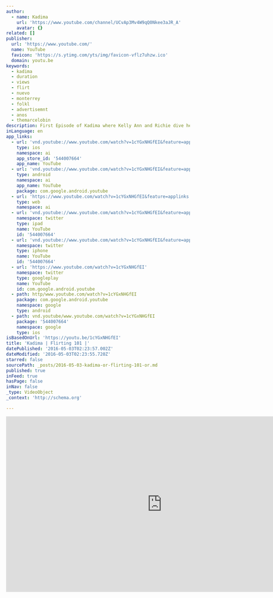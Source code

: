 ```yaml
---
author:
  - name: Kadima
    url: 'https://www.youtube.com/channel/UCvAp3Mv4W9qQ0Nkee3aJR_A'
    avatar: {}
related: []
publisher:
  url: 'https://www.youtube.com/'
  name: YouTube
  favicon: 'https://s.ytimg.com/yts/img/favicon-vflz7uhzw.ico'
  domain: youtu.be
keywords:
  - kadima
  - duration
  - views
  - flirt
  - nuevo
  - monterrey
  - folkl
  - advertisemnt
  - anos
  - themarcelobin
description: First Episode of Kadima where Kelly Ann and Richie dive head first into the pool of dating and the mysteries of flirting.
inLanguage: en
app_links:
  - url: 'vnd.youtube://www.youtube.com/watch?v=1cYGxNHGfEI&feature=applinks'
    type: ios
    namespace: ai
    app_store_id: '544007664'
    app_name: YouTube
  - url: 'vnd.youtube://www.youtube.com/watch?v=1cYGxNHGfEI&feature=applinks'
    type: android
    namespace: ai
    app_name: YouTube
    package: com.google.android.youtube
  - url: 'https://www.youtube.com/watch?v=1cYGxNHGfEI&feature=applinks'
    type: web
    namespace: ai
  - url: 'vnd.youtube://www.youtube.com/watch?v=1cYGxNHGfEI&feature=applinks'
    namespace: twitter
    type: ipad
    name: YouTube
    id: '544007664'
  - url: 'vnd.youtube://www.youtube.com/watch?v=1cYGxNHGfEI&feature=applinks'
    namespace: twitter
    type: iphone
    name: YouTube
    id: '544007664'
  - url: 'https://www.youtube.com/watch?v=1cYGxNHGfEI'
    namespace: twitter
    type: googleplay
    name: YouTube
    id: com.google.android.youtube
  - path: http/www.youtube.com/watch?v=1cYGxNHGfEI
    package: com.google.android.youtube
    namespace: google
    type: android
  - path: vnd.youtube/www.youtube.com/watch?v=1cYGxNHGfEI
    package: '544007664'
    namespace: google
    type: ios
isBasedOnUrl: 'https://youtu.be/1cYGxNHGfEI'
title: 'Kadima | Flirting 101 |'
datePublished: '2016-05-03T02:23:57.002Z'
dateModified: '2016-05-03T02:23:55.720Z'
starred: false
sourcePath: _posts/2016-05-03-kadima-or-flirting-101-or.md
published: true
inFeed: true
hasPage: false
inNav: false
_type: VideoObject
_context: 'http://schema.org'

---
```

<iframe src="https://cdn.embedly.com/widgets/media.html?src=https%3A%2F%2Fwww.youtube.com%2Fembed%2F1cYGxNHGfEI%3Ffeature%3Doembed&amp;url=https%3A%2F%2Fwww.youtube.com%2Fwatch%3Fv%3D1cYGxNHGfEI%26feature%3Dyoutu.be&amp;image=https%3A%2F%2Fi.ytimg.com%2Fvi%2F1cYGxNHGfEI%2Fhqdefault.jpg&amp;key=b7d04c9b404c499eba89ee7072e1c4f7&amp;type=text%2Fhtml&amp;schema=youtube" width="854" height="480" scrolling="no" frameborder="0" allowfullscreen="" style=""></iframe>